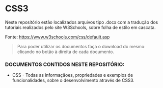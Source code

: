 # CSS3
Neste repositório estão localizados arquivos tipo .docx com a tradução dos tutoriais realizados pelo site W3Schools, sobre folha de estilo em cascata.

Fonte: https://www.w3schools.com/css/default.asp

> Para poder utilizar os documentos faça o download do mesmo clicando no botão à direita de cada documento.

   ### DOCUMENTOS CONTIDOS NESTE REPOSITÓRIO:
    
* CSS - Todas as informaçãoes, propriedades e exemplos de funcionalidades, sobre o desenvolvimento através de CSS3.
